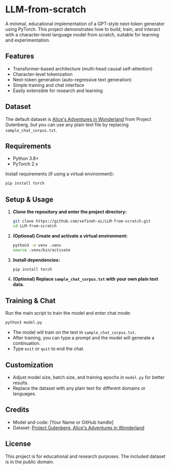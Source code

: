 # LLM-from-scratch

A minimal, educational implementation of a GPT-style next-token generator using PyTorch. This project demonstrates how to build, train, and interact with a character-level language model from scratch, suitable for learning and experimentation.

## Features
- Transformer-based architecture (multi-head causal self-attention)
- Character-level tokenization
- Next-token generation (auto-regressive text generation)
- Simple training and chat interface
- Easily extensible for research and learning

## Dataset
The default dataset is [Alice's Adventures in Wonderland](https://www.gutenberg.org/ebooks/11) from Project Gutenberg, but you can use any plain text file by replacing `sample_chat_corpus.txt`.

## Requirements
- Python 3.8+
- PyTorch 2.x

Install requirements (if using a virtual environment):
```bash
pip install torch
```

## Setup & Usage
1. **Clone the repository and enter the project directory:**
   ```bash
   git clone https://github.com/sefineh-ai/LLM-from-scratch.git
   cd LLM-from-scratch
   ```
2. **(Optional) Create and activate a virtual environment:**
   ```bash
   python3 -m venv .venv
   source .venv/bin/activate
   ```
3. **Install dependencies:**
   ```bash
   pip install torch
   ```
4. **(Optional) Replace `sample_chat_corpus.txt` with your own plain text data.**

## Training & Chat
Run the main script to train the model and enter chat mode:
```bash
python3 model.py
```
- The model will train on the text in `sample_chat_corpus.txt`.
- After training, you can type a prompt and the model will generate a continuation.
- Type `exit` or `quit` to end the chat.

## Customization
- Adjust model size, batch size, and training epochs in `model.py` for better results.
- Replace the dataset with any plain text for different domains or languages.

## Credits
- Model and code: [Your Name or GitHub handle]
- Dataset: [Project Gutenberg, Alice's Adventures in Wonderland](https://www.gutenberg.org/ebooks/11)

## License
This project is for educational and research purposes. The included dataset is in the public domain. 
